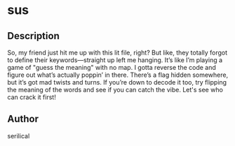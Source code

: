 # sus

## Description

So, my friend just hit me up with this lit file, right? But like, they totally forgot to define their keywords—straight up left me hanging. It’s like I’m playing a game of "guess the meaning" with no map. I gotta reverse the code and figure out what’s actually poppin’ in there. There’s a flag hidden somewhere, but it’s got mad twists and turns. If you’re down to decode it too, try flipping the meaning of the words and see if you can catch the vibe. Let's see who can crack it first!

## Author
serilical